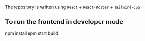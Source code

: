 The repository is written using `React` + `React-Router` + `Tailwind-CSS`

## To run the frontend in developer mode

npm install
npm start build
